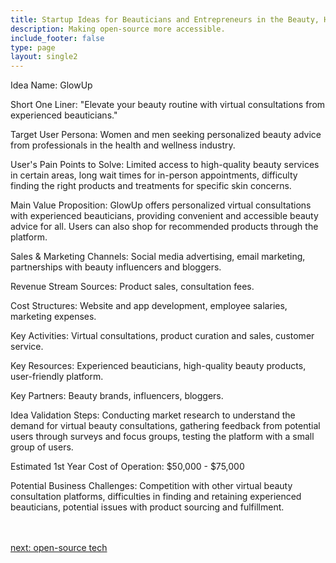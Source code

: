 ```yaml
---
title: Startup Ideas for Beauticians and Entrepreneurs in the Beauty, Health & Wellness  Industry
description: Making open-source more accessible.
include_footer: false
type: page
layout: single2
---
```


<p>
Idea Name: GlowUp

Short One Liner: "Elevate your beauty routine with virtual consultations from experienced beauticians."

Target User Persona: Women and men seeking personalized beauty advice from professionals in the health and wellness industry.

User's Pain Points to Solve: Limited access to high-quality beauty services in certain areas, long wait times for in-person appointments, difficulty finding the right products and treatments for specific skin concerns.

Main Value Proposition: GlowUp offers personalized virtual consultations with experienced beauticians, providing convenient and accessible beauty advice for all. Users can also shop for recommended products through the platform.

Sales & Marketing Channels: Social media advertising, email marketing, partnerships with beauty influencers and bloggers.

Revenue Stream Sources: Product sales, consultation fees.

Cost Structures: Website and app development, employee salaries, marketing expenses.

Key Activities: Virtual consultations, product curation and sales, customer service.

Key Resources: Experienced beauticians, high-quality beauty products, user-friendly platform.

Key Partners: Beauty brands, influencers, bloggers.

Idea Validation Steps: Conducting market research to understand the demand for virtual beauty consultations, gathering feedback from potential users through surveys and focus groups, testing the platform with a small group of users.

Estimated 1st Year Cost of Operation: $50,000 - $75,000

Potential Business Challenges: Competition with other virtual beauty consultation platforms, difficulties in finding and retaining experienced beauticians, potential issues with product sourcing and fulfillment.

<br>
<br>
<a href="https://workdojos.com/beauticians/tech">next: open-source tech</a>
</p>